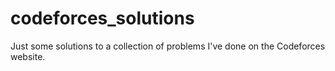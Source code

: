 # codeforces_solutions
Just some solutions to a collection of problems I've done on the Codeforces website.
